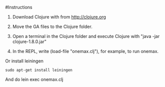 #Instructions

1. Download Clojure with from http://clojure.org

2. Move the GA files to the Clojure folder.

3. Open a terminal in the Clojure folder and execute Clojure with
"java -jar clojure-1.8.0.jar"

4. In the REPL, write (load-file "onemax.clj"), for example, to run onemax.

Or install leiningen

	sudo apt-get install leiningen

And do
	lein exec onemax.clj
